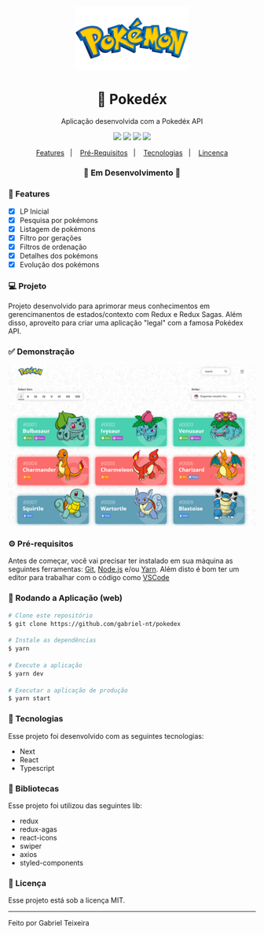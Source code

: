 <h4 align="center">
  <img src="https://github.com/gabriel-nt/pokedex/blob/main/src/assets/logo.png" alt="logo" height="130"/>
</h4>

<h1 align="center">
    🚀 Pokedéx
</h1>

<p align="center">Aplicação desenvolvida com a Pokedéx API</p>

<p align="center">
  <img src="https://img.shields.io/badge/react%20version-17.0.2-informational"/>
  <img src="https://img.shields.io/badge/next%20version-12.0.3-important" />
  <img src="https://img.shields.io/badge/last%20commit-december-blue" />
  <img src="https://img.shields.io/badge/license-MIT-success"/>
</p>

<p align="center">
  <a href="#-features">Features</a>&nbsp;&nbsp;&nbsp;|&nbsp;&nbsp;&nbsp;
  <a href="#-pré-requisitos">Pré-Requisitos</a>&nbsp;&nbsp;&nbsp;|&nbsp;&nbsp;&nbsp;
  <a href="#-tecnologias">Tecnologias</a>&nbsp;&nbsp;&nbsp;|&nbsp;&nbsp;&nbsp;
  <a href="#-licença">Lincença</a>
</p>

<h3 align="center"> 
🚧  Em Desenvolvimento  🚧
</h3>

### 📎 Features 

- [x] LP Inicial
- [x] Pesquisa por pokémons
- [x] Listagem de pokémons
- [x] Filtro por gerações
- [x] Filtros de ordenação
- [x] Detalhes dos pokémons
- [x] Evolução dos pokémons

### 💻 Projeto
Projeto desenvolvido para aprimorar meus conhecimentos em gerencimanentos de estados/contexto com Redux e Redux Sagas. Além disso, aproveito para criar uma aplicação "legal" com a famosa Pokédex API. 

### ✅ Demonstração
<img src="https://github.com/gabriel-nt/pokedex/blob/main/src/assets/wallpaper.png" alt="Thumbail"/>

### ⚙ Pré-requisitos

Antes de começar, você vai precisar ter instalado em sua máquina as seguintes ferramentas:
[Git](https://git-scm.com), [Node.js](https://nodejs.org/en/) e/ou [Yarn](https://yarnpkg.com/). 
Além disto é bom ter um editor para trabalhar com o código como [VSCode](https://code.visualstudio.com/)

### 📗 Rodando a Aplicação (web)

```bash
# Clone este repositório
$ git clone https://github.com/gabriel-nt/pokedex

# Instale as dependências
$ yarn

# Execute a aplicação
$ yarn dev

# Executar a aplicação de produção
$ yarn start
```

### 🚀 Tecnologias

Esse projeto foi desenvolvido com as seguintes tecnologias:

- Next
- React
- Typescript

### 📕 Bibliotecas

Esse projeto foi utilizou das seguintes lib:

- redux
- redux-agas
- react-icons
- swiper
- axios
- styled-components

### 📝 Licença

Esse projeto está sob a licença MIT.

<hr/>

Feito por Gabriel Teixeira
